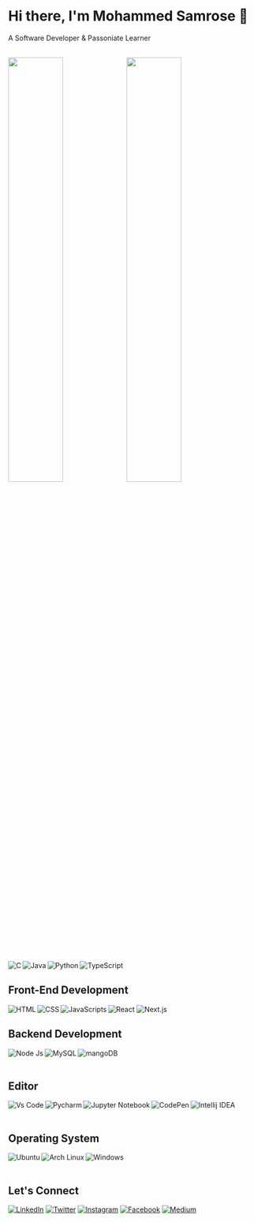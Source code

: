 # Hi there, I'm Mohammed Samrose 👋
<p>A Software Developer & Passoniate Learner</p>
<br>

<img align="left" width="47%" src="https://github-readme-stats.vercel.app/api?username=samrosemohammed&theme=dark&show_icons=true&v=1"/>

<img align="left" width="47%" src="https://github-readme-stats.vercel.app/api/top-langs/?username=samrosemohammed&layout=compact"/>

<img align="left" alt="C" src="https://img.shields.io/badge/c-%2300599C.svg?style=for-the-badge&logo=c&logoColor=white" />
<img align="left" alt="Java" src="https://img.shields.io/badge/java-%23ED8B00.svg?style=for-the-badge&logo=openjdk&logoColor=white" />
<img align="left"  alt="Python" src="https://img.shields.io/badge/python-3670A0?style=for-the-badge&logo=python&logoColor=ffdd54" />
<img alt="TypeScript" src="https://img.shields.io/badge/typescript-%23007ACC.svg?style=for-the-badge&logo=typescript&logoColor=white" />
<br>

## Front-End Development
<img align="left" alt="HTML" src="https://img.shields.io/badge/html5-%23E34F26.svg?style=for-the-badge&logo=html5&logoColor=white" />
<img align="left" alt="CSS" src="https://img.shields.io/badge/javascript-%23323330.svg?style=for-the-badge&logo=javascript&logoColor=%23F7DF1E" />
<img align="left" alt="JavaScripts" src="https://img.shields.io/badge/css3-%231572B6.svg?style=for-the-badge&logo=css3&logoColor=white" />
<img alt="React" src="https://img.shields.io/badge/react-%2320232a.svg?style=for-the-badge&logo=react&logoColor=%2361DAFB" />
<img alt="Next.js" src="https://img.shields.io/badge/Next.js-%2320232A.svg?style=for-the-badge&logo=next.js&logoColor=white" />
<br>

## Backend Development
<img align="left" alt="Node Js" src="https://img.shields.io/badge/node.js-6DA55F?style=for-the-badge&logo=node.js&logoColor=white" />
<img align="left" alt="MySQL" src="https://img.shields.io/badge/mysql-%2300f.svg?style=for-the-badge&logo=mysql&logoColor=white" />
<img align="left" alt="mangoDB" src="https://img.shields.io/badge/MongoDB-%234ea94b.svg?style=for-the-badge&logo=mongodb&logoColor=white" />
<br><br>

## Editor
<img align="left" alt="Vs Code" src="https://img.shields.io/badge/Visual%20Studio%20Code-0078d7.svg?style=for-the-badge&logo=visual-studio-code&logoColor=white" />
<img align="left" alt="Pycharm" src="https://img.shields.io/badge/pycharm-143?style=for-the-badge&logo=pycharm&logoColor=black&color=black&labelColor=green" />
<img align="left" alt="Jupyter Notebook" src="https://img.shields.io/badge/jupyter-%23FA0F00.svg?style=for-the-badge&logo=jupyter&logoColor=white" />
<img align="left" alt="CodePen" src="https://img.shields.io/badge/CodePen-white?style=for-the-badge&logo=codepen&logoColor=black" />
<img align="left" alt="Intellij IDEA" src="https://img.shields.io/badge/IntelliJIDEA-000000.svg?style=for-the-badge&logo=intellij-idea&logoColor=white" />
<br><br>

## Operating System
<img align="left" alt="Ubuntu" src="https://img.shields.io/badge/Ubuntu-E95420?style=for-the-badge&logo=ubuntu&logoColor=white" />
<img align="left" alt="Arch Linux" src="https://img.shields.io/badge/Arch%20Linux-1793D1?logo=arch-linux&logoColor=fff&style=for-the-badge" />
<img align="left" alt="Windows" src="https://img.shields.io/badge/Windows-0078D6?style=for-the-badge&logo=windows&logoColor=white" />
<br><br>

## Let's Connect
<a href="https://www.linkedin.com/in/mohammed-samrose/" target="_blank"><img alt="LinkedIn" src="https://img.shields.io/badge/linkedin-%230077B5.svg?style=for-the-badge&logo=linkedin&logoColor=white" ></a>
<a href="https://twitter.com/MohammedSamrose" target="_blank"><img alt="Twitter" src="https://img.shields.io/badge/Twitter-%231DA1F2.svg?style=for-the-badge&logo=Twitter&logoColor=white" ></a>
<a href="https://www.instagram.com/bekey_9/" target="_blank"><img alt="Instagram" src="https://img.shields.io/badge/Instagram-%23E4405F.svg?style=for-the-badge&logo=Instagram&logoColor=white" ></a>
<a href="https://www.facebook.com/profile.php?id=100069831617699" target="_blank"><img alt="Facebook" src="https://img.shields.io/badge/Facebook-%231877F2.svg?style=for-the-badge&logo=Facebook&logoColor=white" ></a>
<a href="https://www.facebook.com/profile.php?id=100069831617699" target="_blank"><img alt="Medium" src="https://img.shields.io/badge/Medium-12100E?style=for-the-badge&logo=medium&logoColor=white" ></a>
